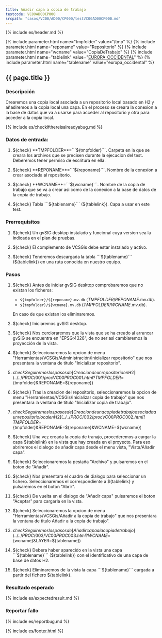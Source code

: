 ```yaml
---
title: Añadir capa a copia de trabajo
testcode: VC00AD00CP000
srcpath: "casos/VC00/AD00/CP000/testVC00AD00CP000.md"
---
```


{% include es/header.md %}

{% include parameter.html name="tmpfolder" value="/tmp" %}
{% include parameter.html name="reponame" value="Repositorio" %}
{% include parameter.html name="wcname" value="CopiaDeTrabajo" %}
{% include parameter.html name="tablelink" value="<a href='../../data/europa_occidental.csv'>EUROPA_OCCIDENTAL</a>" %}
{% include parameter.html name="tablename" value="europa_occidental" %}

## {{ page.title }}

### Descripción

Crearemos una copia local asociada a un repositorio local basado en H2 y añadiremos a la copia local 
una capa. En el proceso se creara la conexion a la base de datos que va a usarse para acceder al repositorio y
otra para acceder a la copia local.

{% include es/checkifthereisalreadyabug.md %}

### Datos de entrada:

1. ${check} **TMPFOLDER**=```${tmpfolder}```. Carpeta en la que se creara los archivos que se precisen 
   durante la ejecucion del test. Deberemos tener  permiso de escritura en ella.

2. ${check} **REPONAME**=```${reponame}```. Nombre de la conexion a crear asociada al repositorio.

3. ${check} **WCNAME**=```${wcname}```. Nombre de la copia de trabajo que se va a crear asi como 
   de la conexion a la base de datos de la copia de trabajo. 

4. ${check} Tabla ```${tablename}``` (${tablelink}). Capa a usar en este test. 

### Prerrequisitos

1. ${check} Un gvSIG desktop instalado y funcional cuya version sea la indicada en el plan de pruebas.

2. ${check} El complemento de VCSGis debe estar instalado y activo.

3. ${check} Tendremos descargada la tabla ```${tablename}``` (${tablelink}) en 
   una ruta conocida en nuestro equipo.

### Pasos

1. ${check} Antes de iniciar gvSIG desktop comprobaremos que no existan los ficheros:
   * ```${tmpfolder}/${reponame}.mv.db``` (*TMPFOLDER*/*REPONAME*.mv.db).
   * ```${tmpfolder}/${wcname}.mv.db``` (*TMPFOLDER*/*WCNAME*.mv.db).
   
   En caso de que existan los eliminaremos.
   
2. ${check} Iniciaremos gvSIG desktop.

3. ${check} Nos cercioraremos que la vista que se ha creado al arrancar gvSIG se encuentra 
   en "EPSG:4326", de no ser asi cambiaremos la proyección de la vista.

4. ${check} Seleccionaremos la opcion de menu "Herramientas/VCSGis/Administración/Inicializar repositorio" 
   que nos presentara la ventana de titulo "Inicializar repositorio".

5. ${check} Seguiremos los pasos de [Creacion de un repositorio en H2](../../PROC/001/procVC00PROC001.html?TMPFOLDER=${tmpfolder}&REPONAME=${reponame})

7. ${check} Tras la creacion del repositorio, seleccionaremos la opcion de menu 
   "Herramientas/VCSGis/Inicializar copia de trabajo" que nos presentara la ventana de 
   titulo "Inicializar copia de trabajo".

7. ${check} Seguiremos los pasos de [Creacion de una copia de trabajo asociada a un repositorio local en H2](../../PROC/002/procVC00PROC002.html?TMPFOLDER=${tmpfolder}&REPONAME=${reponame}&WCNAME=${wcname}) 
   
8. ${check} Una vez creada la copia de tranajo, procederemos a cargar la 
   capa ${tablelink} en la vista que hay creada 
   en el proyecto. Para eso abriremos el dialogo de añadir capa desde el menu vista, "Vista/Añadir capa".

9. ${check} Seleccionaremos la pestaña "Archivo" y pulsaremos en el boton de "Añadir".

10. ${check} Nos presentara el cuadro de dialogo para seleccionar un fichero. 
    Seleccionaremos el correspondiente a ${tablelink} 
    y pulsaremos en el boton "Abrir".

11. ${check} De vuelta en el dialogo de "Añadir capa" pulsaremos el boton "Aceptar" 
    para cargarla en la vista.

12. ${check} Seleccionaremos la opcion de menu "Herramientas/VCSGis/Añadir a la copia de trabajo" 
    que nos presentara la ventana de titulo Añadir a la copia de trabajo".

13. ${check} Seguiremos los pasos de [Añadir capa a la copia de trabajo](../../PROC/003/VC00PROC003.html?WCNAME=${wcname}&LAYER=${tablename}) 

14. ${check} Debera haber aparecido en la vista una capa 
    ```${tablename}``` (${tablelink})
    con el identificativo de una capa de base de datos H2.

15. ${check} Eliminaremos de la vista la capa ```${tablename}``` cargada 
    a partir del fichero ${tablelink}.

### Resultado esperado

{% include es/expectedresult.md %}

### Reportar fallo

{% include es/reportbug.md %}

{% include es/footer.html %}
